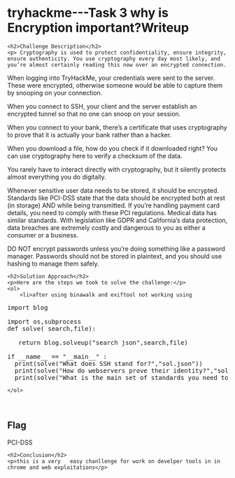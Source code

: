  

<!DOCTYPE html>
<html>
 
<body>
    <h1>tryhackme---Task 3 why is Encryption important?Writeup </h1>

    <h2>Challenge Description</h2>
    <p> Cryptography is used to protect confidentiality, ensure integrity, ensure authenticity. You use cryptography every day most likely, and you’re almost certainly reading this now over an encrypted connection.

When logging into TryHackMe, your credentials were sent to the server. These were encrypted, otherwise someone would be able to capture them by snooping on your connection.

When you connect to SSH, your client and the server establish an encrypted tunnel so that no one can snoop on your session.

When you connect to your bank, there’s a certificate that uses cryptography to prove that it is actually your bank rather than a hacker.

When you download a file, how do you check if it downloaded right? You can use cryptography here to verify a checksum of the data.

You rarely have to interact directly with cryptography, but it silently protects almost everything you do digitally.

Whenever sensitive user data needs to be stored, it should be encrypted. Standards like PCI-DSS state that the data should be encrypted both at rest (in storage) AND while being transmitted. If you’re handling payment card details, you need to comply with these PCI regulations. Medical data has similar standards. With legislation like GDPR and California’s data protection, data breaches are extremely costly and dangerous to you as either a consumer or a business.

DO NOT encrypt passwords unless you’re doing something like a password manager. Passwords should not be stored in plaintext, and you should use hashing to manage them safely.
</p>

    <h2>Solution Approach</h2>
    <p>Here are the steps we took to solve the challenge:</p>
    <ol> 
        <li>after using binawalk and exiftool not working using 

<pre>
import blog

import os,subprocess
def solve( search,file):

   return blog.solveup("search json",search,file)

if __name__ == "__main__" :
  print(solve("What does SSH stand for?","sol.json"))
  print(solve("How do webservers prove their identity?","sol.json"))
  print(solve("What is the main set of standards you need to comply with if you store or process payment card details?","sol.json"))
</pre>
    </ol>
<br>
    <h2>Flag</h2>
    <p class="flag">PCI-DSS
</p>

    <h2>Conclusion</h2>
    <p>this is a very   easy chanllenge for work on develper tools in in chrome and web exploitations</p>

</body>
</html>
